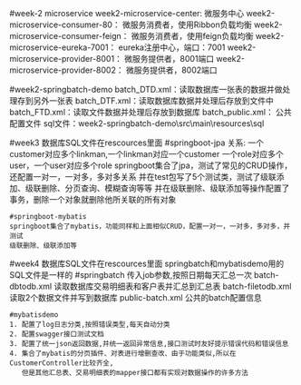 

#week-2 microservice
	week2-microservice-center:   微服务中心
	week2-microservice-consumer-80：    微服务消费者，使用Ribbon负载均衡
	week2-microservice-consumer-feign：  微服务消费者，使用feign负载均衡
	week2-microservice-eureka-7001：    eureka注册中心，端口：7001
	week2-microservice-provider-8001：  微服务提供者，8001端口
	week2-microservice-provider-8002：  微服务提供者，8002端口
	
	
#week2-springbatch-demo
	batch_DTD.xml：读取数据库一张表的数据并做处理存到另外一张表
	batch_DTF.xml：读取数据库数据并处理后存放到文件中
	batch_FTD.xml：读取文件数据并处理后存放到数据库
	batch_public.xml： 公共配置文件
	sql文件：week2-springbatch-demo\src\main\resources\sql
	
#week3  数据库SQL文件在rescources里面
    #springboot-jpa
    关系:   一个customer对应多个linkman,一个linkman对应一个customer
            一个role对应多个user，一个user对应多个role
    springboot集合了jpa，测试了常见的CRUD操作，还配置一对一，一对多，多对多关系
    并在test包写了5个测试类，测试了级联添加、级联删除、分页查询、模糊查询等等
    并在级联删除、级联添加等操作配置了事务，删除一个对象就删除他所关联的所有对象
    
    #springboot-mybatis
    springboot集合了mybatis，功能同样和上面相似CRUD，配置一对一，一对多，多对多，并测试
    级联删除、级联添加等
#week4  数据库SQL文件在rescources里面    springbatch和mybatisdemo用的SQL文件是一样的
    #springbatch        传入job参数,按照日期每天汇总一次
    batch-dbtodb.xml    读取数据库交易明细表和客户表并汇总到汇总表
    batch-filetodb.xml  读取2个数据文件并写到数据库
    public-batch.xml    公共的batch配置信息
    
    #mybatisdemo
    1. 配置了log日志分类,按照错误类型,每天自动分类
    2. 配置swagger接口测试文档
    3. 配置了统一json返回数据,并统一返回异常信息,接口测试时友好提示错误代码和错误信息
    4. 集合了mybatis的分页插件、对表进行增删查改、由于功能类似,所以在CustomerController比较齐全,
       但是其他汇总表、交易明细表的mapper接口都有实现对数据操作的许多方法
